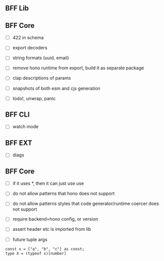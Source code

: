## BFF Lib

## BFF Core

- [ ] 422 in schema

- [ ] export decoders
- [ ] string formats (uuid, email)

- [ ] remove hono runtime from export, build it as separate package

- [ ] clap descriptions of params
- [ ] snapshots of both esm and cjs generation

- [ ] todo!, unwrap, panic

## BFF CLI

- [ ] watch mode

## BFF EXT

- [ ] diags

## BFF Core

- [ ] if it uses \*, then it can just use use
- [ ] do not allow patterns that hono does not support
- [ ] do not allow patterns styles that code generator/runtime coercer does not support
- [ ] require backend=hono config, or version

- [ ] assert header etc is imported from lib

- [ ] future tuple args

```
const x = ["a", "b", "c"] as const;
type X = (typeof x)[number]
```
